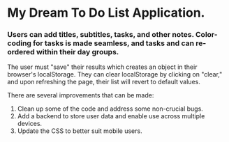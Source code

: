 # My Dream To Do List Application. 

### Users can add titles, subtitles, tasks, and other notes. Color-coding for tasks is made seamless, and tasks and can re-ordered within their day groups. 

The user must "save" their results which creates an object in their browser's localStorage. They can clear localStorage by clicking on "clear," and upon refreshing the page, their list will revert to default values. 

There are several improvements that can be made: 
1. Clean up some of the code and address some non-crucial bugs.
2. Add a backend to store user data and enable use across multiple devices. 
3. Update the CSS to better suit mobile users. 
